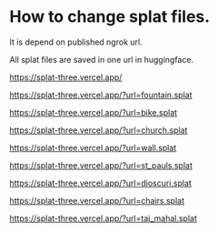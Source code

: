 

# How to change splat files.

It is depend on published ngrok url.

All splat files are saved in one url in huggingface.

https://splat-three.vercel.app/

https://splat-three.vercel.app/?url=fountain.splat

https://splat-three.vercel.app/?url=bike.splat

https://splat-three.vercel.app/?url=church.splat
 
https://splat-three.vercel.app/?url=wall.splat

https://splat-three.vercel.app/?url=st_pauls.splat

https://splat-three.vercel.app/?url=dioscuri.splat

https://splat-three.vercel.app/?url=chairs.splat

https://splat-three.vercel.app/?url=taj_mahal.splat
